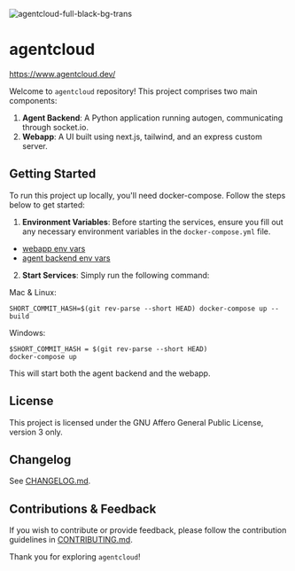 ![agentcloud-full-black-bg-trans](https://github.com/rnadigital/agentcloud/assets/47853125/3efbf8bc-9d3b-445f-8c0b-5e7899300616)
# agentcloud

https://www.agentcloud.dev/

Welcome to `agentcloud` repository! This project comprises two main components: 

1. **Agent Backend**: A Python application running autogen, communicating through socket.io.
2. **Webapp**: A UI built using next.js, tailwind, and an express custom server.

## Getting Started

To run this project up locally, you'll need docker-compose. Follow the steps below to get started:

1. **Environment Variables**: Before starting the services, ensure you fill out any necessary environment variables in the `docker-compose.yml` file.
  - [webapp env vars](webapp/README.md)
  - [agent backend env vars](agent-backend/README.md)
2. **Start Services**: Simply run the following command:

Mac & Linux:
```
SHORT_COMMIT_HASH=$(git rev-parse --short HEAD) docker-compose up --build
```

Windows:
```
$SHORT_COMMIT_HASH = $(git rev-parse --short HEAD)
docker-compose up
```

This will start both the agent backend and the webapp.

## License

This project is licensed under the GNU Affero General Public License, version 3 only.

## Changelog

See [CHANGELOG.md](CHANGELOG.md).

## Contributions & Feedback

If you wish to contribute or provide feedback, please follow the contribution guidelines in [CONTRIBUTING.md](CONTRIBUTING.md).

Thank you for exploring `agentcloud`!

